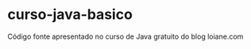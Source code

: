 curso-java-basico
=================

Código fonte apresentado no curso de Java gratuito do blog loiane.com
